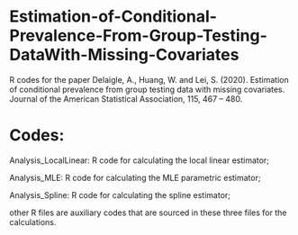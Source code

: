 # Estimation-of-Conditional-Prevalence-From-Group-Testing-DataWith-Missing-Covariates
R codes for the paper Delaigle, A., Huang, W. and Lei, S. (2020). Estimation of conditional prevalence from group testing data with missing covariates. Journal of the American Statistical Association, 115, 467 – 480. 

# Codes:
Analysis_LocalLinear: R code for calculating the local linear estimator; 

Analysis_MLE: R code for calculating the MLE parametric estimator;

Analysis_Spline: R code for calculating the spline estimator; 

other R files are auxiliary codes that are sourced in these three files for the calculations.
